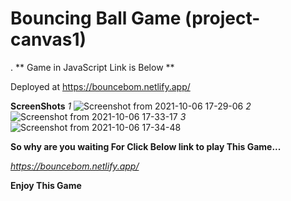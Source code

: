 # Bouncing Ball Game (project-canvas1)
.
** Game in JavaScript Link is Below **

Deployed at https://bouncebom.netlify.app/

**ScreenShots**
_1_
![Screenshot from 2021-10-06 17-29-06](https://user-images.githubusercontent.com/53974644/136198330-2abda24c-d69b-4364-8eda-2ae76b5ab385.png)
_2_
![Screenshot from 2021-10-06 17-33-17](https://user-images.githubusercontent.com/53974644/136198714-28511a4a-d706-4434-baad-52a5f017b9a3.png)
_3_
![Screenshot from 2021-10-06 17-34-48](https://user-images.githubusercontent.com/53974644/136198717-a3cae3f4-8dac-4817-8002-5acff16541d6.png)

**So why are you waiting For Click Below link to play This Game...**

_https://bouncebom.netlify.app/_

**Enjoy This Game**
